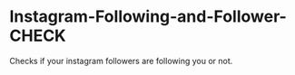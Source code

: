 # Instagram-Following-and-Follower-CHECK
Checks if your instagram followers are following you or not.
